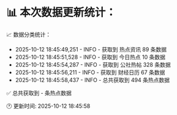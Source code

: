 📊 本次数据更新统计：
==========================

📈 数据分类统计：
- 2025-10-12 18:45:49,251 - INFO - 获取到 热点资讯 89 条数据
- 2025-10-12 18:45:51,528 - INFO - 获取到 今日热点 10 条数据
- 2025-10-12 18:45:54,287 - INFO - 获取到 公社热帖 328 条数据
- 2025-10-12 18:45:56,211 - INFO - 获取到 财经日历 67 条数据
- 2025-10-12 18:45:58,437 - INFO - 总共获取到 494 条热点数据

✅ 总共获取到 - 条热点数据

🕐 更新时间: 2025-10-12 18:45:58
